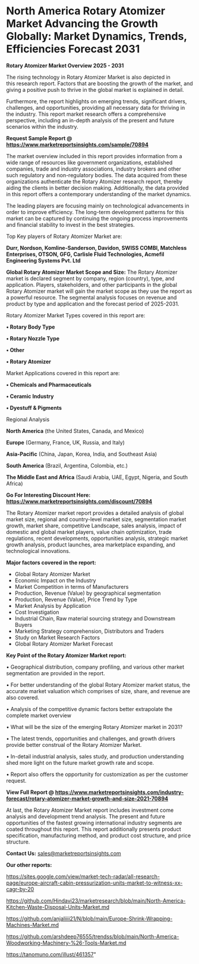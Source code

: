 # North America Rotary Atomizer Market Advancing the Growth Globally: Market Dynamics, Trends, Efficiencies Forecast 2031

<Strong> Rotary Atomizer Market Overview 2025 - 2031</strong>

The rising technology in Rotary Atomizer Market is also depicted in this research report. Factors that are boosting the growth of the market, and giving a positive push to thrive in the global market is explained in detail.

Furthermore, the report highlights on emerging trends, significant drivers, challenges, and opportunities, providing all necessary data for thriving in the industry. This report market research offers a comprehensive perspective, including an in-depth analysis of the present and future scenarios within the industry.

<strong>Request Sample Report @ <a href=https://www.marketreportsinsights.com/sample/70894>https://www.marketreportsinsights.com/sample/70894</a></strong>

The market overview included in this report provides information from a wide range of resources like government organizations, established companies, trade and industry associations, industry brokers and other such regulatory and non-regulatory bodies. The data acquired from these organizations authenticate the Rotary Atomizer research report, thereby aiding the clients in better decision making. Additionally, the data provided in this report offers a contemporary understanding of the market dynamics.

The leading players are focusing mainly on technological advancements in order to improve efficiency. The long-term development patterns for this market can be captured by continuing the ongoing process improvements and financial stability to invest in the best strategies.

Top Key players of Rotary Atomizer Market are:

<strong>Durr, Nordson, Komline-Sanderson, Davidon, SWISS COMBI, Matchless Enterprises, OTSON, GFG, Carlisle Fluid Technologies, Acmefil Engineering Systems Pvt. Ltd</strong>

<strong><b>Global Rotary Atomizer Market Scope and Size:</b></strong>
The Rotary Atomizer market is declared segment by company, region (country), type, and application. Players, stakeholders, and other participants in the global Rotary Atomizer market will gain the market scope as they use the report as a powerful resource. The segmental analysis focuses on revenue and product by type and application and the forecast period of 2025-2031.

Rotary Atomizer Market Types covered in this report are:

<strong>• Rotary Body Type

• Rotary Nozzle Type

• Other

• Rotary Atomizer</strong>

Market Applications covered in this report are:

<strong>• Chemicals and Pharmaceuticals

• Ceramic Industry

• Dyestuff & Pigments</strong> 

Regional Analysis

<strong>North America</strong> (the United States, Canada, and Mexico)

<strong>Europe</strong> (Germany, France, UK, Russia, and Italy)

<strong>Asia-Pacific</strong> (China, Japan, Korea, India, and Southeast Asia)

<strong>South America</strong> (Brazil, Argentina, Colombia, etc.)

<strong>The Middle East and Africa</strong> (Saudi Arabia, UAE, Egypt, Nigeria, and South Africa)

<strong>Go For Interesting Discount Here: <a href=https://www.marketreportsinsights.com/discount/70894>https://www.marketreportsinsights.com/discount/70894</a></strong>

The Rotary Atomizer market report provides a detailed analysis of global market size, regional and country-level market size, segmentation market growth, market share, competitive Landscape, sales analysis, impact of domestic and global market players, value chain optimization, trade regulations, recent developments, opportunities analysis, strategic market growth analysis, product launches, area marketplace expanding, and technological innovations.

<strong><b>Major factors covered in the report:</b></strong>
<ul>
  <li>Global Rotary Atomizer Market </li>
  <li>Economic Impact on the Industry</li>
  <li>Market Competition in terms of Manufacturers</li>
  <li>Production, Revenue (Value) by geographical segmentation</li>
  <li>Production, Revenue (Value), Price Trend by Type</li>
  <li>Market Analysis by Application</li>
  <li>Cost Investigation</li>
  <li>Industrial Chain, Raw material sourcing strategy and Downstream Buyers</li>
  <li>Marketing Strategy comprehension, Distributors and Traders</li>
  <li>Study on Market Research Factors</li>
  <li>Global Rotary Atomizer Market Forecast</li>
</ul>

<strong><b>Key Point of the Rotary Atomizer Market report:</b></strong>

• Geographical distribution, company profiling, and various other market segmentation are provided in the report.

• For better understanding of the global Rotary Atomizer market status, the accurate market valuation which comprises of size, share, and revenue are also covered.

• Analysis of the competitive dynamic factors better extrapolate the complete market overview

• What will be the size of the emerging Rotary Atomizer market in 2031?

• The latest trends, opportunities and challenges, and growth drivers provide better construal of the Rotary Atomizer Market.

• In-detail industrial analysis, sales study, and production understanding shed more light on the future market growth rate and scope.

• Report also offers the opportunity for customization as per the customer request.

<strong><b>View Full Report @ <a href=https://www.marketreportsinsights.com/industry-forecast/rotary-atomizer-market-growth-and-size-2021-70894>https://www.marketreportsinsights.com/industry-forecast/rotary-atomizer-market-growth-and-size-2021-70894</a></b></strong>


At last, the Rotary Atomizer Market report includes investment come analysis and development trend analysis. The present and future opportunities of the fastest growing international industry segments are coated throughout this report. This report additionally presents product specification, manufacturing method, and product cost structure, and price structure.

<strong>Contact Us:</strong>
sales@marketreportsinsights.com

<strong>Our other reports:</strong>

<a href=https://sites.google.com/view/market-tech-radar/all-research-page/europe-aircraft-cabin-pressurization-units-market-to-witness-xx-cagr-by-20>https://sites.google.com/view/market-tech-radar/all-research-page/europe-aircraft-cabin-pressurization-units-market-to-witness-xx-cagr-by-20</a>

<a href=https://github.com/Hindavi23/marketresearch/blob/main/North-America-Kitchen-Waste-Disposal-Units-Market.md>https://github.com/Hindavi23/marketresearch/blob/main/North-America-Kitchen-Waste-Disposal-Units-Market.md</a>

<a href=https://github.com/anjaliiii21/N/blob/main/Europe-Shrink-Wrapping-Machines-Market.md>https://github.com/anjaliiii21/N/blob/main/Europe-Shrink-Wrapping-Machines-Market.md</a>

<a href=https://github.com/arshdeep76555/trendss/blob/main/North-America-Woodworking-Machinery-%26-Tools-Market.md>https://github.com/arshdeep76555/trendss/blob/main/North-America-Woodworking-Machinery-%26-Tools-Market.md</a>

<a href=https://tanomuno.com/illust/461357>https://tanomuno.com/illust/461357</a>"

